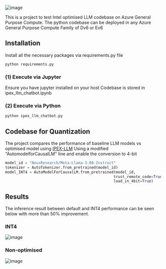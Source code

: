 ![image](https://github.com/user-attachments/assets/3a63c96a-78a0-43d0-807b-8034228439f7)

This is a project to test Intel optimised LLM codebase on Azure General Purpose Compute.
The python codebase can be deployed in any Azure General Purpose Compute Family of Dv6 or Ev6

## Installation

Install all the necessary packages via requirements.py file
```sh
python requirements.py
```
### (1) Execute via Jupyter
Ensure you have jupyter installed on your host
Codebase is stored in ipex_llm_chatbot.ipynb

### (2) Execute via Python
```sh
python ipex_llm_chatbot.py
```

## Codebase for Quantization
The project compares the performance of baseline LLM models vs optimised model using [IPEX-LLM](https://github.com/intel-analytics/ipex-llm)
Using a modified "AutomodelforCausalLM" line and enable the conversion to 4-bit

```python
model_id = "NousResearch/Meta-Llama-3-8B-Instruct"
tokenizer = AutoTokenizer.from_pretrained(model_id)
model_INT4 = AutoModelForCausalLM.from_pretrained(model_id,
                                                 trust_remote_code=True,
                                                 load_in_4bit=True)
```
## Results
The inference result between default and INT4 performance can be seen below with more than 50% improvement.

### INT4
![image](https://github.com/user-attachments/assets/db453937-7ee1-496a-a250-25a56cfcbcfd)

### Non-optimised
![image](https://github.com/user-attachments/assets/2e4a61c9-027c-4fa4-b151-c50b36149a3d)


